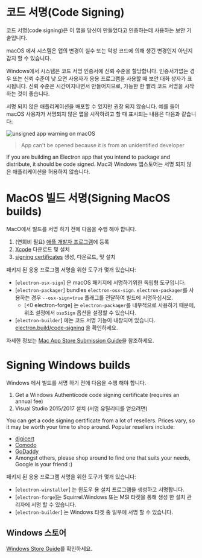 # 코드 서명(Code Signing)

코드 서명(code signing)은 이 앱을 당신이 만들었다고 인증하는데 사용하는 보안 기술입니다.

macOS 에서 시스템은 앱의 변경이 실수 또는 악성 코드에 의해 생긴 변경인지 아닌지 감지 할 수 있습니다.

Windows에서 시스템은 코드 서명 인증서에 신뢰 수준을 할당합니다. 인증서가없는 경우 또는 신뢰 수준이 낮 으면 사용자가 응용 프로그램을 사용할 때 보안 대화 상자가 표시됩니다.  신뢰 수준은 시간이지나면서 만들어지므로, 가능한 한 빨리 코드 서명을 시작하는 것이 좋습니다.

서명 되지 않은 애플리케이션을 배포할 수 있지만 권장 되지 않습니다. 예를 들어 macOS 사용자가 서명되지 않은 앱을 시작하려고 할 때 표시되는 내용은 다음과 같습니다:

![unsigned app warning on macOS](https://user-images.githubusercontent.com/2289/39488937-bdc854ba-4d38-11e8-88f8-7b3c125baefc.png)

> App can't be opened because it is from an unidentified developer

If you are building an Electron app that you intend to package and distribute, it should be code signed. Mac과 Windows 앱스토어는 서명 되지 않은 애플리케이션을 허용하지 않습니다.

# MacOS 빌드 서명(Signing MacOS builds)

MacO에서 빌드를 서명 하기 전에 다음을 수행 해야 합니다.

1. (연회비 필요) [애플 개발자 프로그램](https://developer.apple.com/programs/)에 등록
2. [Xcode](https://developer.apple.com/xcode) 다운로드 및 설치
3. [signing certificates](https://github.com/electron-userland/electron-osx-sign/wiki/1.-Getting-Started#certificates) 생성, 다운로드, 및 설치

패키지 된 응용 프로그램 서명을 위한 도구가 몇개 있습니다:

- [`electron-osx-sign`] 은 macOS 패키지에 서명하기위한 독립형 도구입니다.
- [`electron-packager`] bundles `electron-osx-sign`. `electron-packager`를 사용하는 경우 `--osx-sign=true` 플래그를 전달하여 빌드에 서명하십시오.
  - [<0 electron-forge</code>] 는 `electron-packager`를 내부적으로 사용하기 때문에, 위조 설정에서 `osxSign` 옵션을 설정할 수 있습니다.
- [`electron-builder`] 에는 코드 서명 기능이 내장되어 있습니다. [electron.build/code-signing](https://www.electron.build/code-signing) 을 확인하세요.

자세한 정보는 [Mac App Store Submission Guide](mac-app-store-submission-guide.md)을 참조하세요.

# Signing Windows builds

Windows 에서 빌드를 서명 하기 전에 다음을 수행 해야 합니다.

1. Get a Windows Authenticode code signing certificate (requires an annual fee)
2. Visual Studio 2015/2017 설치 (서명 유틸리티를 얻으려면)

You can get a code signing certificate from a lot of resellers. Prices vary, so it may be worth your time to shop around. Popular resellers include:

* [digicert](https://www.digicert.com/code-signing/microsoft-authenticode.htm)
* [Comodo](https://www.comodo.com/landing/ssl-certificate/authenticode-signature/)
* [GoDaddy](https://au.godaddy.com/web-security/code-signing-certificate)
* Amongst others, please shop around to find one that suits your needs, Google is your friend :)

패키지 된 응용 프로그램 서명을 위한 도구가 몇개 있습니다:

- [`electron-winstaller`] 는 윈도우 용 설치 프로그램을 생성하고 서명합니다.
- [`electron-forge`]는 Squirrel.Windows 또는 MSI 타켓을 통해 생성 한 설치 관리자에 서명 할 수 있습니다.
- [`electron-builder`] 는 Windows 타겟 중 일부에 서명 할 수 있습니다.

## Windows 스토어

[Windows Store Guide](windows-store-guide.md)를 확인하세요.
